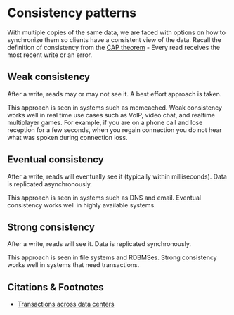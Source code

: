 # Consistency patterns
With multiple copies of the same data, we are faced with options on how to synchronize them so clients have a consistent view of the data. Recall the definition of consistency from the [CAP theorem](./application-layer.md) - Every read receives the most recent write or an error.

## Weak consistency
After a write, reads may or may not see it. A best effort approach is taken.

This approach is seen in systems such as memcached. Weak consistency works well in real time use cases such as VoIP, video chat, and realtime multiplayer games. For example, if you are on a phone call and lose reception for a few seconds, when you regain connection you do not hear what was spoken during connection loss.

## Eventual consistency
After a write, reads will eventually see it (typically within milliseconds). Data is replicated asynchronously.

This approach is seen in systems such as DNS and email. Eventual consistency works well in highly available systems.

## Strong consistency
After a write, reads will see it. Data is replicated synchronously.

This approach is seen in file systems and RDBMSes. Strong consistency works well in systems that need transactions.

## Citations & Footnotes
- [Transactions across data centers](http://snarfed.org/transactions_across_datacenters_io.html)
